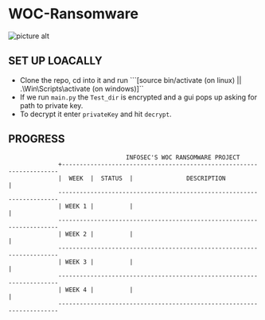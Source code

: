 # WOC-Ransomware
![picture alt](https://woc.cyberlabs.club/img/art-woc.jpg)

## SET UP LOACALLY ##
* Clone the repo, cd into it and run ```[source bin/activate (on linux) || .\Win\Scripts\activate (on windows)]``
* If we run ```main.py``` the ```Test_dir``` is encrypted and a gui pops up asking for path to private key.
* To decrypt it enter ```privateKey``` and hit ```decrypt```.

## PROGRESS ##
              
                                     INFOSEC'S WOC RANSOMWARE PROJECT
                  +---------------------------------------------------------------------
                  |  WEEK  |  STATUS  |               DESCRIPTION                      |
                  ----------------------------------------------------------------------
                  | WEEK 1 |          |                                                |
                  ----------------------------------------------------------------------
                  | WEEK 2 |          |                                                |
                  ----------------------------------------------------------------------
                  | WEEK 3 |          |                                                |
                  ----------------------------------------------------------------------
                  | WEEK 4 |          |                                                |
                  ----------------------------------------------------------------------
  
